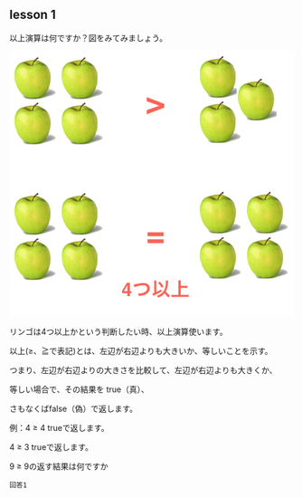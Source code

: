 lesson 1
------------------

以上演算は何ですか？図をみてみましょう。

![github greater_or_equal](/images/greater_or_equal.png)

リンゴは4つ以上かという判断したい時、以上演算使います。

以上(≥、≧で表記)とは、左辺が右辺よりも大きいか、等しいことを示す。

つまり、左辺が右辺よりの大きさを比較して、左辺が右辺よりも大きくか、

等しい場合で、その結果を true（真）、

さもなくばfalse（偽）で返します。

例：4 ≥ 4 trueで返します。

4 ≥ 3 trueで返します。

9 ≥ 9の返す結果は何ですか

```
回答1
```
